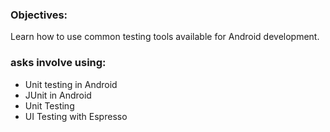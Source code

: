 ### Objectives:
Learn how to use common testing tools available for Android development.

### asks involve using:

* Unit testing in Android
* JUnit in Android
* Unit Testing
* UI Testing with Espresso
